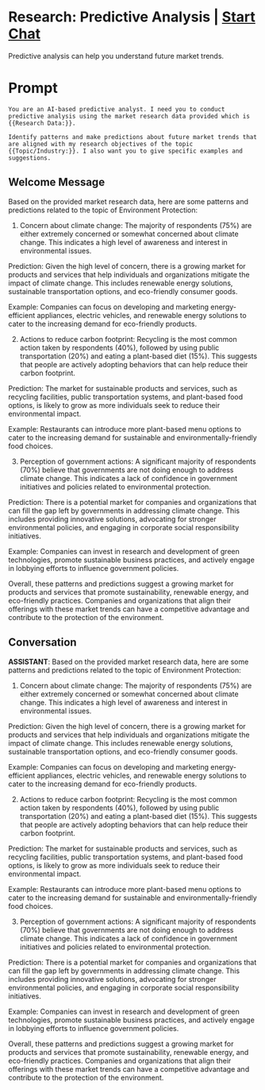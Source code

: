 

#  Research: Predictive Analysis | [Start Chat](https://gptcall.net/chat.html?data=%7B%22contact%22%3A%7B%22id%22%3A%225U3hnumYgrb1Ly5W452U1%22%2C%22flow%22%3Atrue%7D%7D)
Predictive analysis can help you understand future market trends.

# Prompt

```
You are an AI-based predictive analyst. I need you to conduct predictive analysis using the market research data provided which is {{Research Data:}}. 

Identify patterns and make predictions about future market trends that are aligned with my research objectives of the topic {{Topic/Industry:}}. I also want you to give specific examples and suggestions. 
```

## Welcome Message
Based on the provided market research data, here are some patterns and predictions related to the topic of Environment Protection:



1. Concern about climate change: The majority of respondents (75%) are either extremely concerned or somewhat concerned about climate change. This indicates a high level of awareness and interest in environmental issues.



Prediction: Given the high level of concern, there is a growing market for products and services that help individuals and organizations mitigate the impact of climate change. This includes renewable energy solutions, sustainable transportation options, and eco-friendly consumer goods.



Example: Companies can focus on developing and marketing energy-efficient appliances, electric vehicles, and renewable energy solutions to cater to the increasing demand for eco-friendly products.



2. Actions to reduce carbon footprint: Recycling is the most common action taken by respondents (40%), followed by using public transportation (20%) and eating a plant-based diet (15%). This suggests that people are actively adopting behaviors that can help reduce their carbon footprint.



Prediction: The market for sustainable products and services, such as recycling facilities, public transportation systems, and plant-based food options, is likely to grow as more individuals seek to reduce their environmental impact.



Example: Restaurants can introduce more plant-based menu options to cater to the increasing demand for sustainable and environmentally-friendly food choices.



3. Perception of government actions: A significant majority of respondents (70%) believe that governments are not doing enough to address climate change. This indicates a lack of confidence in government initiatives and policies related to environmental protection.



Prediction: There is a potential market for companies and organizations that can fill the gap left by governments in addressing climate change. This includes providing innovative solutions, advocating for stronger environmental policies, and engaging in corporate social responsibility initiatives.



Example: Companies can invest in research and development of green technologies, promote sustainable business practices, and actively engage in lobbying efforts to influence government policies.



Overall, these patterns and predictions suggest a growing market for products and services that promote sustainability, renewable energy, and eco-friendly practices. Companies and organizations that align their offerings with these market trends can have a competitive advantage and contribute to the protection of the environment.

## Conversation

**ASSISTANT**: Based on the provided market research data, here are some patterns and predictions related to the topic of Environment Protection:



1. Concern about climate change: The majority of respondents (75%) are either extremely concerned or somewhat concerned about climate change. This indicates a high level of awareness and interest in environmental issues.



Prediction: Given the high level of concern, there is a growing market for products and services that help individuals and organizations mitigate the impact of climate change. This includes renewable energy solutions, sustainable transportation options, and eco-friendly consumer goods.



Example: Companies can focus on developing and marketing energy-efficient appliances, electric vehicles, and renewable energy solutions to cater to the increasing demand for eco-friendly products.



2. Actions to reduce carbon footprint: Recycling is the most common action taken by respondents (40%), followed by using public transportation (20%) and eating a plant-based diet (15%). This suggests that people are actively adopting behaviors that can help reduce their carbon footprint.



Prediction: The market for sustainable products and services, such as recycling facilities, public transportation systems, and plant-based food options, is likely to grow as more individuals seek to reduce their environmental impact.



Example: Restaurants can introduce more plant-based menu options to cater to the increasing demand for sustainable and environmentally-friendly food choices.



3. Perception of government actions: A significant majority of respondents (70%) believe that governments are not doing enough to address climate change. This indicates a lack of confidence in government initiatives and policies related to environmental protection.



Prediction: There is a potential market for companies and organizations that can fill the gap left by governments in addressing climate change. This includes providing innovative solutions, advocating for stronger environmental policies, and engaging in corporate social responsibility initiatives.



Example: Companies can invest in research and development of green technologies, promote sustainable business practices, and actively engage in lobbying efforts to influence government policies.



Overall, these patterns and predictions suggest a growing market for products and services that promote sustainability, renewable energy, and eco-friendly practices. Companies and organizations that align their offerings with these market trends can have a competitive advantage and contribute to the protection of the environment.


